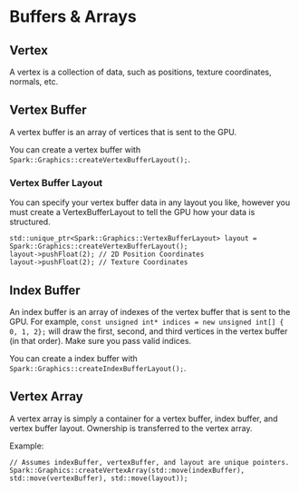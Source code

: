 # Buffers & Arrays

## Vertex
A vertex is a collection of data, such as positions, texture coordinates, normals, etc.

## Vertex Buffer
A vertex buffer is an array of vertices that is sent to the GPU.

You can create a vertex buffer with `Spark::Graphics::createVertexBufferLayout();`.

### Vertex Buffer Layout
You can specify your vertex buffer data in any layout you like, however you must create a VertexBufferLayout to tell the GPU how your data is structured.

```
std::unique_ptr<Spark::Graphics::VertexBufferLayout> layout = Spark::Graphics::createVertexBufferLayout();
layout->pushFloat(2); // 2D Position Coordinates
layout->pushFloat(2); // Texture Coordinates
```

## Index Buffer
An index buffer is an array of indexes of the vertex buffer that is sent to the GPU.
For example, `const unsigned int* indices = new unsigned int[] { 0, 1, 2};` will draw the first, second, and third vertices in the vertex buffer (in that order).
Make sure you pass valid indices.

You can create a index buffer with `Spark::Graphics::createIndexBufferLayout();`.

## Vertex Array
A vertex array is simply a container for a vertex buffer, index buffer, and vertex buffer layout.
Ownership is transferred to the vertex array.

Example:
```
// Assumes indexBuffer, vertexBuffer, and layout are unique pointers.
Spark::Graphics::createVertexArray(std::move(indexBuffer), std::move(vertexBuffer), std::move(layout));
```